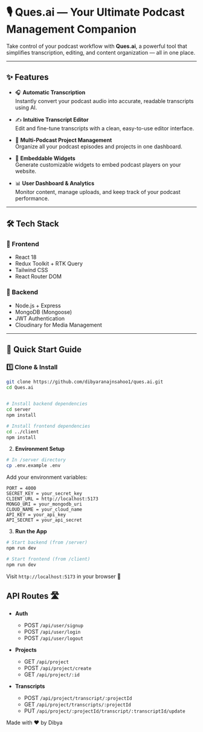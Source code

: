 
# 🎙️ Ques.ai — Your Ultimate Podcast Management Companion

Take control of your podcast workflow with **Ques.ai**, a powerful tool that simplifies transcription, editing, and content organization — all in one place.

---

## ✨ Features

- 🎧 **Automatic Transcription**  
  Instantly convert your podcast audio into accurate, readable transcripts using AI.

- ✍️ **Intuitive Transcript Editor**  
  Edit and fine-tune transcripts with a clean, easy-to-use editor interface.

- 📁 **Multi-Podcast Project Management**  
  Organize all your podcast episodes and projects in one dashboard.

- 🧩 **Embeddable Widgets**  
  Generate customizable widgets to embed podcast players on your website.

- 📊 **User Dashboard & Analytics**  
  Monitor content, manage uploads, and keep track of your podcast performance.

---

## 🛠️ Tech Stack

### 🔹 Frontend

- React 18  
- Redux Toolkit + RTK Query  
- Tailwind CSS  
- React Router DOM  

### 🔹 Backend

- Node.js + Express  
- MongoDB (Mongoose)  
- JWT Authentication  
- Cloudinary for Media Management  

---

## 🚀 Quick Start Guide

### 1️⃣ Clone & Install

```bash
git clone https://github.com/dibyaranajnsahoo1/ques.ai.git
cd Ques.ai


# Install backend dependencies
cd server
npm install

# Install frontend dependencies
cd ../client
npm install
```

2. **Environment Setup**
```bash
# In /server directory
cp .env.example .env
```

Add your environment variables:
```env
PORT = 4000
SECRET_KEY = your_secret_key
CLIENT_URL = http://localhost:5173
MONGO_URI = your_mongodb_uri
CLOUD_NAME = your_cloud_name
API_KEY = your_api_key
API_SECRET = your_api_secret
```

3. **Run the App**
```bash
# Start backend (from /server)
npm run dev

# Start frontend (from /client)
npm run dev
```

Visit `http://localhost:5173` in your browser 🎉

## API Routes 🛣️

- **Auth**
  - POST `/api/user/signup`
  - POST `/api/user/login`
  - POST `/api/user/logout`

- **Projects**
  - GET `/api/project`
  - POST `/api/project/create`
  - GET `/api/project/:id`

- **Transcripts**
  - POST `/api/project/transcript/:projectId`
  - GET `/api/project/transcripts/:projectId`
  - PUT `/api/project/:projectId/transcript/:transcriptId/update`

Made with ❤️ by Dibya
